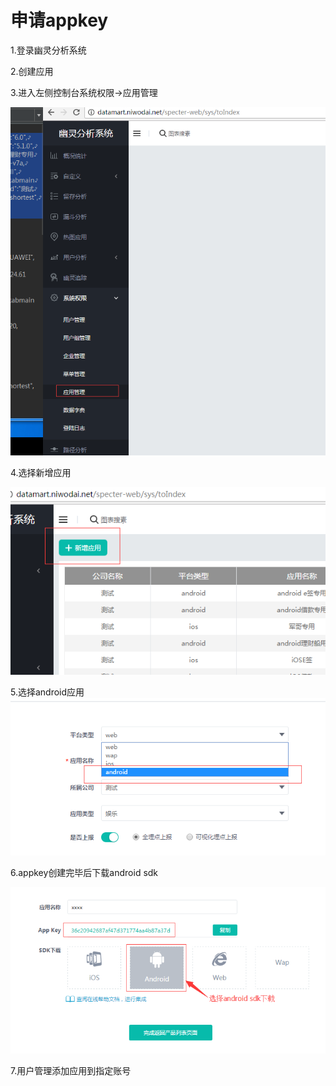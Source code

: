 # 申请appkey
1.登录幽灵分析系统

2.创建应用

3.进入左侧控制台系统权限->应用管理

![](yongyongguanli.png)

4.选择新增应用

![](新增应用.png)

5.选择android应用
![](选择android.png)

6.appkey创建完毕后下载android sdk

![](创建appkey下载sdk.png)

7.用户管理添加应用到指定账号

